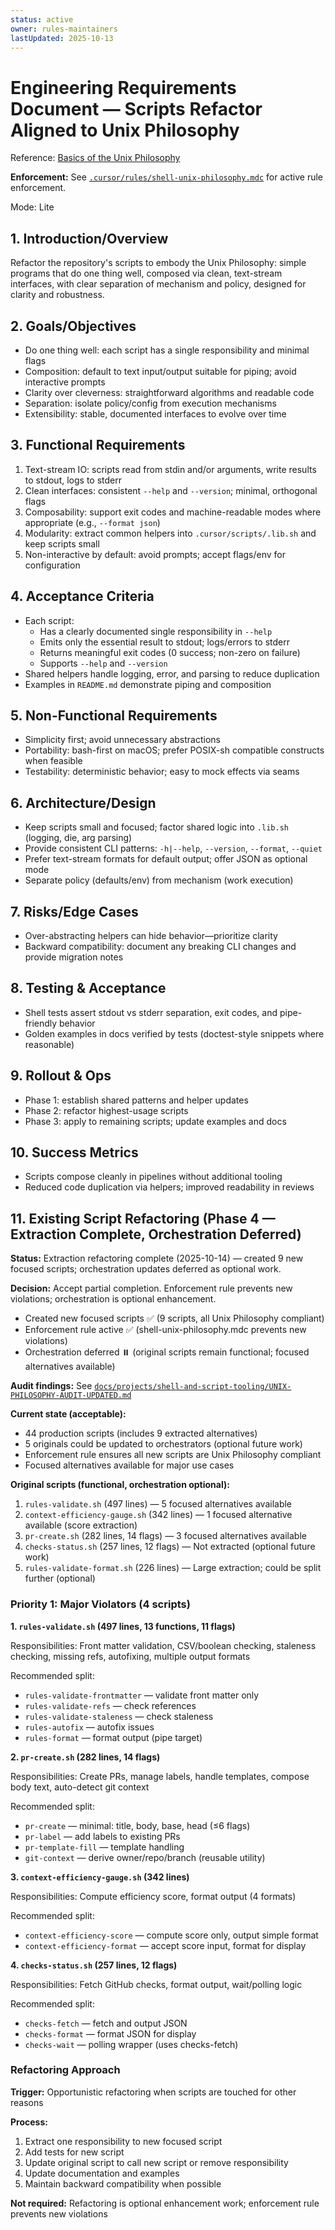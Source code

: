 ```yaml
---
status: active
owner: rules-maintainers
lastUpdated: 2025-10-13
---
```


# Engineering Requirements Document — Scripts Refactor Aligned to Unix Philosophy

Reference: [Basics of the Unix Philosophy](https://cscie2x.dce.harvard.edu/hw/ch01s06.html)

**Enforcement:** See [`.cursor/rules/shell-unix-philosophy.mdc`](../../../../../.cursor/rules/shell-unix-philosophy.mdc) for active rule enforcement.

Mode: Lite

## 1. Introduction/Overview

Refactor the repository's scripts to embody the Unix Philosophy: simple programs that do one thing well, composed via clean, text-stream interfaces, with clear separation of mechanism and policy, designed for clarity and robustness.

## 2. Goals/Objectives

- Do one thing well: each script has a single responsibility and minimal flags
- Composition: default to text input/output suitable for piping; avoid interactive prompts
- Clarity over cleverness: straightforward algorithms and readable code
- Separation: isolate policy/config from execution mechanisms
- Extensibility: stable, documented interfaces to evolve over time

## 3. Functional Requirements

1. Text-stream IO: scripts read from stdin and/or arguments, write results to stdout, logs to stderr
2. Clean interfaces: consistent `--help` and `--version`; minimal, orthogonal flags
3. Composability: support exit codes and machine-readable modes where appropriate (e.g., `--format json`)
4. Modularity: extract common helpers into `.cursor/scripts/.lib.sh` and keep scripts small
5. Non-interactive by default: avoid prompts; accept flags/env for configuration

## 4. Acceptance Criteria

- Each script:
  - Has a clearly documented single responsibility in `--help`
  - Emits only the essential result to stdout; logs/errors to stderr
  - Returns meaningful exit codes (0 success; non-zero on failure)
  - Supports `--help` and `--version`
- Shared helpers handle logging, error, and parsing to reduce duplication
- Examples in `README.md` demonstrate piping and composition

## 5. Non-Functional Requirements

- Simplicity first; avoid unnecessary abstractions
- Portability: bash-first on macOS; prefer POSIX-sh compatible constructs when feasible
- Testability: deterministic behavior; easy to mock effects via seams

## 6. Architecture/Design

- Keep scripts small and focused; factor shared logic into `.lib.sh` (logging, die, arg parsing)
- Provide consistent CLI patterns: `-h|--help`, `--version`, `--format`, `--quiet`
- Prefer text-stream formats for default output; offer JSON as optional mode
- Separate policy (defaults/env) from mechanism (work execution)

## 7. Risks/Edge Cases

- Over-abstracting helpers can hide behavior—prioritize clarity
- Backward compatibility: document any breaking CLI changes and provide migration notes

## 8. Testing & Acceptance

- Shell tests assert stdout vs stderr separation, exit codes, and pipe-friendly behavior
- Golden examples in docs verified by tests (doctest-style snippets where reasonable)

## 9. Rollout & Ops

- Phase 1: establish shared patterns and helper updates
- Phase 2: refactor highest-usage scripts
- Phase 3: apply to remaining scripts; update examples and docs

## 10. Success Metrics

- Scripts compose cleanly in pipelines without additional tooling
- Reduced code duplication via helpers; improved readability in reviews

## 11. Existing Script Refactoring (Phase 4 — Extraction Complete, Orchestration Deferred)

**Status:** Extraction refactoring complete (2025-10-14) — created 9 new focused scripts; orchestration updates deferred as optional work.

**Decision:** Accept partial completion. Enforcement rule prevents new violations; orchestration is optional enhancement.

- Created new focused scripts ✅ (9 scripts, all Unix Philosophy compliant)
- Enforcement rule active ✅ (shell-unix-philosophy.mdc prevents new violations)
- Orchestration deferred ⏸️ (original scripts remain functional; focused alternatives available)

**Audit findings:** See [`docs/projects/shell-and-script-tooling/UNIX-PHILOSOPHY-AUDIT-UPDATED.md`](../shell-and-script-tooling/UNIX-PHILOSOPHY-AUDIT-UPDATED.md)

**Current state (acceptable):**

- 44 production scripts (includes 9 extracted alternatives)
- 5 originals could be updated to orchestrators (optional future work)
- Enforcement rule ensures all new scripts are Unix Philosophy compliant
- Focused alternatives available for major use cases

**Original scripts (functional, orchestration optional):**

1. `rules-validate.sh` (497 lines) — 5 focused alternatives available
2. `context-efficiency-gauge.sh` (342 lines) — 1 focused alternative available (score extraction)
3. `pr-create.sh` (282 lines, 14 flags) — 3 focused alternatives available
4. `checks-status.sh` (257 lines, 12 flags) — Not extracted (optional future work)
5. `rules-validate-format.sh` (226 lines) — Large extraction; could be split further (optional)

### Priority 1: Major Violators (4 scripts)

**1. `rules-validate.sh` (497 lines, 13 functions, 11 flags)**

Responsibilities: Front matter validation, CSV/boolean checking, staleness checking, missing refs, autofixing, multiple output formats

Recommended split:

- `rules-validate-frontmatter` — validate front matter only
- `rules-validate-refs` — check references
- `rules-validate-staleness` — check staleness
- `rules-autofix` — autofix issues
- `rules-format` — format output (pipe target)

**2. `pr-create.sh` (282 lines, 14 flags)**

Responsibilities: Create PRs, manage labels, handle templates, compose body text, auto-detect git context

Recommended split:

- `pr-create` — minimal: title, body, base, head (≤6 flags)
- `pr-label` — add labels to existing PRs
- `pr-template-fill` — template handling
- `git-context` — derive owner/repo/branch (reusable utility)

**3. `context-efficiency-gauge.sh` (342 lines)**

Responsibilities: Compute efficiency score, format output (4 formats)

Recommended split:

- `context-efficiency-score` — compute score only, output simple format
- `context-efficiency-format` — accept score input, format for display

**4. `checks-status.sh` (257 lines, 12 flags)**

Responsibilities: Fetch GitHub checks, format output, wait/polling logic

Recommended split:

- `checks-fetch` — fetch and output JSON
- `checks-format` — format JSON for display
- `checks-wait` — polling wrapper (uses checks-fetch)

### Refactoring Approach

**Trigger:** Opportunistic refactoring when scripts are touched for other reasons

**Process:**

1. Extract one responsibility to new focused script
2. Add tests for new script
3. Update original script to call new script or remove responsibility
4. Update documentation and examples
5. Maintain backward compatibility when possible

**Not required:** Refactoring is optional enhancement work; enforcement rule prevents new violations
